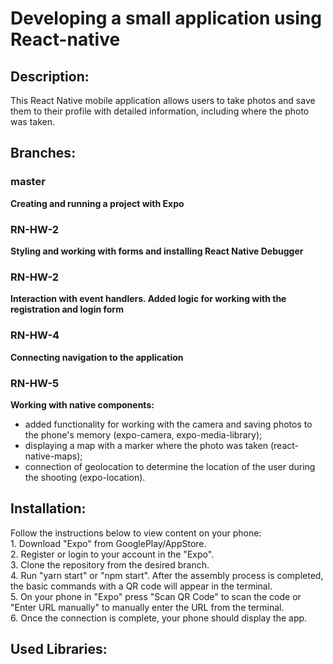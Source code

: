# Developing a small application using React-native


## Description:
This React Native mobile application allows users to take photos and save them to their profile with detailed information, including where the photo was taken.


## Branches:
### master
**Creating and running a project with Expo**
### RN-HW-2
**Styling and working with forms and installing React Native Debugger**
### RN-HW-2
**Interaction with event handlers. Added logic for working with the registration and login form**
### RN-HW-4
**Connecting navigation to the application**
### RN-HW-5
**Working with native components:**
- added functionality for working with the camera and saving photos to the phone's memory (expo-camera, expo-media-library);
- displaying a map with a marker where the photo was taken (react-native-maps);
- connection of geolocation to determine the location of the user during the shooting (expo-location).

## Installation:
Follow the instructions below to view content on your phone: 
<br/>1. Download "Expo" from GooglePlay/AppStore. 
<br/>2. Register or login to your account in the "Expo".
<br/>3. Clone the repository from the desired branch.
<br/>4. Run "yarn start" or "npm start". After the assembly process is completed, the basic commands with a QR code will appear in the terminal.
<br/>5. On your phone in "Expo" press "Scan QR Code" to scan the code or "Enter URL manually" to manually enter the URL from the terminal.
<br/>6. Once the connection is complete, your phone should display the app.


## Used Libraries:
